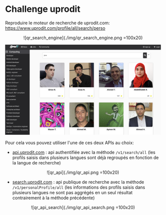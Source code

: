 # Challenge uprodit

Reproduire le moteur de recherche de uprodit.com: https://www.uprodit.com/profile/all/search/perso

<div align="center">
![qr_search_engine](./img/qr_search_engine.png =100x20)
</div>

![uprodit_search_engine](./img/uprodit_search_engine.png)

Pour cela vous pouvez utiliser l'une de ces deux APIs au choix:

* [api.uprodit.com](https://api.uprodit.com) : api authentifiée avec la méthode `/v1/search/all` (les profils saisis dans plusieurs langues sont déjà regroupés en fonction de la langue de recherche)

<div align="center">
![qr_api](./img/qr_api.png =100x20)
</div>

* [search.uprodit.com](https://search.uprodit.com) : api publique de recherche avec la méthode `/v1/personalProfile/all` (les informations des profils saisis dans plusieurs langues ne sont pas aggrégés en un seul résultat contrairement à la méthode précédente)

<div align="center">
![qr_api_search](./img/qr_api_search.png =100x20)
</div>
